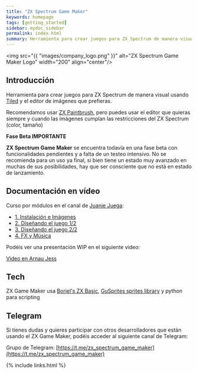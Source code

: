 ```yaml
---
title: "ZX Spectrum Game Maker"
keywords: homepage
tags: [getting_started]
sidebar: mydoc_sidebar
permalink: index.html
summary: Herramienta para crear juegos para ZX Spectrum de manera visual.
---
```

<img src="{{ "images/company_logo.png" }}" alt="ZX Spectrum Game Maker Logo" width="200" align="center"/>

## Introducción

Herramienta para crear juegos para ZX Spectrum de manera visual usando [Tiled](https://www.mapeditor.org/) y el editor de imágenes que prefieras.

Recomendamos usar [ZX Paintbrush](https://sourcesolutions.itch.io/zx-paintbrush), pero puedes usar el editor que quieras siempre y cuando las imágenes cumplan las restricciones del ZX Spectrum (color, tamaño)

**Fase Beta IMPORTANTE**

**ZX Spectrum Game Maker** se encuentra todavía en una fase beta con funcionalidades pendientes y a falta de un testeo intensivo. No se recomienda para un uso ya final, si bien tiene un estado muy avanzado en muchas de sus posibilidades, hay que ser consciente que no está en estado de lanzamiento.

## Documentación en vídeo

Curso por módulos en el canal de [Juanje Juega](https://www.youtube.com/@JuanjeJuega):

* [1. Instalación e Imágenes](https://www.youtube.com/watch?v=-bX32WbLJHI)
* [2. Diseñando el juego 1/2](https://www.youtube.com/watch?v=-MNX9Ff6tYg)
* [3. Diseñando el juego 2/2](https://www.youtube.com/watch?v=j_Tv2cKZ7Ug)
* [4. FX y Música](https://www.youtube.com/watch?v=yMbJWd3NoPA&t=8s)

Podéis ver una presentación WIP en el siguiente vídeo:

[Video en Arnau Jess](https://www.youtube.com/watch?v=ed2WGbL1uvw)

## Tech

ZX Game Maker usa [Boriel's ZX Basic](https://zxbasic.readthedocs.io/en/docs/), [GuSprites sprites library](https://github.com/gusmanb/GuSprites) y python para scripting

## Telegram

Si tienes dudas y quieres participar con otros desarrolladores que están usando el ZX Game Maker, podéis acceder al siguiente canal de Telegram:

Grupo de Telegram: [https://t.me/zx_spectrum_game_maker](https://t.me/zx_spectrum_game_maker)

{% include links.html %}

